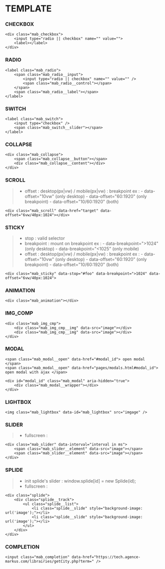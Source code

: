 # TEMPLATE


### CHECKBOX
```
<div class="mab_checkbox">
	<input type="radio || checkbox" name="" value="">
	<label></label>
</div>
```

### RADIO
```
<label class="mab_radio">
	<span class="mab_radio__input">
		<input type="radio || checkbox" name="" value="" />
		<span class="mab_radio__control"></span>
	</span>
	<span class="mab_radio__label"></span>
</label>
```

### SWITCH
```
<label class="mab_switch">
	<input type="checkbox" />
	<span class="mab_switch__slider"></span>
</label>
```

### COLLAPSE
```
<div class="mab_collapse">
	<span class="mab_collapse__button"></span>
	<div class="mab_collapse__content"></div>
</div>
```

### SCROLL
> - offset : desktop(px|vw) / mobile(px|vw) : breakpoint
>	ex :
>		- data-offset="10vw"		(only desktop)
>		- data-offset="60:1920" 	(only breakpoint)
>		- data-offset="10/60:1920"	(both)
```
<div class="mab_scroll" data-href="target" data-offset="6vw/40px:1024"></div>
```

### STICKY
> - stop : valid selector
> - breakpoint : mount on breakpoint
>	ex :
>		- data-breakpoint=">1024" (only desktop)
>		- data-breakpoint="<1025" (only mobile)
> - offset : desktop(px|vw) / mobile(px|vw) : breakpoint
>	ex :
>		- data-offset="10vw"		(only desktop)
>		- data-offset="60:1920" 	(only breakpoint)
>		- data-offset="10/60:1920"	(both)
```
<div class="mab_sticky" data-stop="#foo" data-breakpoint=">1024" data-offset="6vw/40px:1024">
```

### ANIMATION
```
<div class="mab_animation"></div>
```
	
### IMG_COMP
```
<div class="mab_img_cmp">
	<div class="mab_img_cmp__img" data-src="image"></div>
	<div class="mab_img_cmp__img" data-src="image"></div>
</div>
```

### MODAL
```
<span class="mab_modal__open" data-href="#modal_id"> open modal </span>
<span class="mab_modal__open" data-href="pages/modals.html#modal_id"> open modal with ajax </span>

<div id="modal_id" class="mab_modal" aria-hidden="true">
	<div class="mab_modal__wrapper"></div>
</div>
```

### LIGHTBOX
```
<img class="mab_lightbox" data-id="mab_lightbox" src="imgage" />
```

### SLIDER
> - fullscreen : <div class="mab_slider mab_slider--fullscreen">
```
<div class="mab_slider" data-interval="interval in ms">
	<span class="mab_slider__element" data-src="image"></span>
	<span class="mab_slider__element" data-src="image"></span>
</div>
```

### SPLIDE
> - init splide's slider : window.splide[id] = new Splide(id);
> - fullscreen : <div class="splide mab_slider--fullscreen">
```
<div class="splide">
	<div class="splide__track">
		<ul class="splide__list">
			<li class="splide__slide" style="background-image: url('image');"></li>
			<li class="splide__slide" style="background-image: url('image');"></li>
		</ul>
	</div>
</div>
```

### COMPLETION	
```
<input class="mab_completion" data-href="https://tech.agence-markus.com/librairies/getCity.php?term=" />
```

